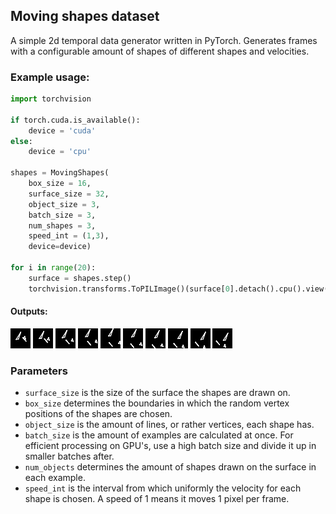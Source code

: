 ## Moving shapes dataset

A simple 2d temporal data generator written in PyTorch. Generates frames with a configurable amount of shapes of different shapes and velocities.


### Example usage:
```Python
import torchvision

if torch.cuda.is_available():
    device = 'cuda'
else:
    device = 'cpu'

shapes = MovingShapes(
    box_size = 16,
    surface_size = 32,
    object_size = 3,
    batch_size = 3,
    num_shapes = 3,
    speed_int = (1,3),
    device=device)

for i in range(20):
    surface = shapes.step()
    torchvision.transforms.ToPILImage()(surface[0].detach().cpu().view(32,32)).show()
```

#### Outputs:

![Image](example%20images/objs1.jpg?raw=true)
![Image](example%20images/objs2.jpg?raw=true)
![Image](example%20images/objs3.jpg?raw=true)
![Image](example%20images/objs4.jpg?raw=true)
![Image](example%20images/objs5.jpg?raw=true)
![Image](example%20images/objs6.jpg?raw=true)
![Image](example%20images/objs7.jpg?raw=true)
![Image](example%20images/objs8.jpg?raw=true)
![Image](example%20images/objs9.jpg?raw=true)
![Image](example%20images/objs10.jpg?raw=true)

### Parameters

- `surface_size` is the size of the surface the shapes are drawn on.
- `box_size` determines the boundaries in which the random vertex positions of the shapes are chosen. 
- `object_size` is the amount of lines, or rather vertices, each shape has.
- `batch_size` is the amount of examples are calculated at once. For efficient processing on GPU's, use a high batch size and divide it up in smaller batches after.
- `num_objects` determines the amount of shapes drawn on the surface in each example.
- `speed_int` is the interval from which uniformly the velocity for each shape is chosen. A speed of 1 means it moves 1 pixel per frame.

